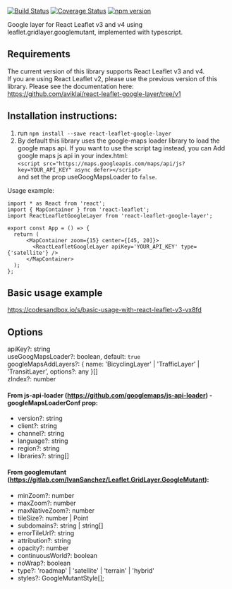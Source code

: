 [![Build Status](https://github.com/aviklai/react-leaflet-google-layer/actions/workflows/ci.yml/badge.svg)](https://github.com/aviklai/react-leaflet-google-layer/actions/workflows/ci.yml) 
[![Coverage Status](https://coveralls.io/repos/github/aviklai/react-leaflet-google-layer/badge.svg?branch=master)](https://coveralls.io/github/aviklai/react-leaflet-google-layer?branch=master) 
[![npm version](https://img.shields.io/npm/v/react-leaflet-google-layer.svg)](https://www.npmjs.com/package/react-leaflet-google-layer)

Google layer for React Leaflet v3 and v4 using leaflet.gridlayer.googlemutant, implemented with typescript.

## Requirements
The current version of this library supports React Leaflet v3 and v4. <br/>
If you are using React Leaflet v2, please use the previous version of this library. Please see the documentation here: <br/>
https://github.com/aviklai/react-leaflet-google-layer/tree/v1

## Installation instructions:
1. run `npm install --save react-leaflet-google-layer`
2. By default this library uses the google-maps loader library to load the google maps api. If you want to use the script tag instead, you can Add google maps js api in your index.html: <br/> 
`<script src="https://maps.googleapis.com/maps/api/js?key=YOUR_API_KEY" async defer></script>` <br/>
and set the prop useGoogMapsLoader to `false`.


Usage example:
```
import * as React from 'react';
import { MapContainer } from 'react-leaflet';
import ReactLeafletGoogleLayer from 'react-leaflet-google-layer';

export const App = () => { 
  return (
      <MapContainer zoom={15} center={[45, 20]}>
        <ReactLeafletGoogleLayer apiKey='YOUR_API_KEY' type={'satellite'} />
      </MapContainer>
  );
};

```

## Basic usage example
https://codesandbox.io/s/basic-usage-with-react-leaflet-v3-vx8fd

## Options
apiKey?: string <br/>
useGoogMapsLoader?: boolean, default: `true` <br/>
googleMapsAddLayers?: { name: 'BicyclingLayer' | 'TrafficLayer' | 'TransitLayer', options?: any }[] <br/>
zIndex?: number <br/>

#### From js-api-loader (https://github.com/googlemaps/js-api-loader) - googleMapsLoaderConf prop:
* version?: string
* client?: string
* channel?: string
* language?: string
* region?: string
* libraries?: string[]

#### From googlemutant (https://gitlab.com/IvanSanchez/Leaflet.GridLayer.GoogleMutant):
* minZoom?: number
* maxZoom?: number
* maxNativeZoom?: number
* tileSize?: number | Point
* subdomains?: string | string[]
* errorTileUrl?: string
* attribution?: string
* opacity?: number
* continuousWorld?: boolean
* noWrap?: boolean
* type?: 'roadmap' | 'satellite' | 'terrain' | 'hybrid'
* styles?: GoogleMutantStyle[];

